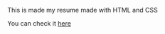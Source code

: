 
This is made my resume made with HTML and CSS

You can check it [here](https://mxolisi-cv.netlify.app/)
